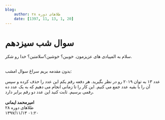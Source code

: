 ```yaml
---
blog:
    author: طلاهای دوره ۲۸
    date: [1397, 11, 13, 1, 20]
---
```

# سوال شب سیزدهم

<div class="cnt">
<p>سلام به المپیادی های عزیزمون. خوبین؟ خوشین؟‌سلامتین؟ خدا رو شکر.</p>
<div> </div>
<div>بدون مقدمه بریم سراغ سوال امشب:
</div>
<div> </div>
<div>عدد ۱۳ به توان ۲۰۱۹ رو در نظر بگیرید. هر دفعه رقم یکم این عدد را حذف کرده و سپس آن را با بقیه عدد جمع می کنیم. این کار را تا زمانی انجام می دهیم که به یک عدد ده رقمی برسیم. ثابت کنید این عدد دو رقم برابر دارد.</div>
<div> </div>
<div><b>امیرمحمد ایمانی</b></div>
</div>

<div class="blog-info">
    <div class="blog-author">طلاهای دوره ۲۸</div>
    <div class="blog-date">۱۳۹۷/۱۱/۱۳ ۰۱:۲۰</div>
</div>

